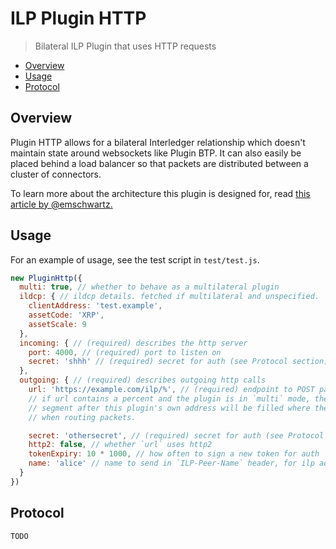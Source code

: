 # ILP Plugin HTTP
> Bilateral ILP Plugin that uses HTTP requests

- [Overview](#overview)
- [Usage](#usage)
- [Protocol](#protocol)

## Overview

Plugin HTTP allows for a bilateral Interledger relationship which doesn't maintain state around websockets like Plugin BTP. It can also easily be placed behind a load balancer so that packets are distributed between a cluster of connectors.

To learn more about the architecture this plugin is designed for, read [this article by @emschwartz.](https://medium.com/interledger-blog/thoughts-on-scaling-interledger-connectors-7e3cad0dab7f)

## Usage

For an example of usage, see the test script in `test/test.js`.

```js
new PluginHttp({
  multi: true, // whether to behave as a multilateral plugin
  ildcp: { // ildcp details. fetched if multilateral and unspecified.
    clientAddress: 'test.example',
    assetCode: 'XRP',
    assetScale: 9
  },
  incoming: { // (required) describes the http server
    port: 4000, // (required) port to listen on
    secret: 'shhh' // (required) secret for auth (see Protocol section)
  },
  outgoing: { // (required) describes outgoing http calls
    url: 'https://example.com/ilp/%', // (required) endpoint to POST packets to
    // if url contains a percent and the plugin is in `multi` mode, then the
    // segment after this plugin's own address will be filled where the `%` is
    // when routing packets.

    secret: 'othersecret', // (required) secret for auth (see Protocol section)
    http2: false, // whether `url` uses http2
    tokenExpiry: 10 * 1000, // how often to sign a new token for auth
    name: 'alice' // name to send in `ILP-Peer-Name` header, for ilp addr.
  }
})
```

## Protocol

```
TODO
```
